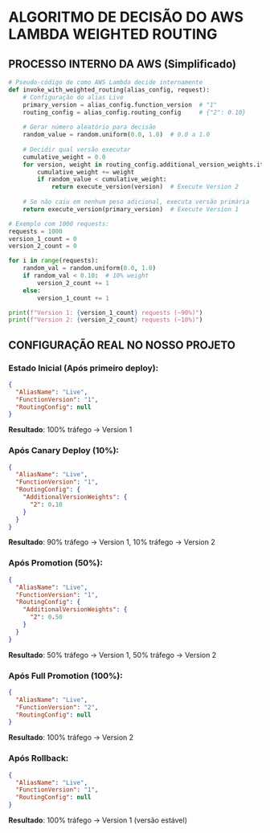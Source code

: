 # ALGORITMO DE DECISÃO DO AWS LAMBDA WEIGHTED ROUTING

## PROCESSO INTERNO DA AWS (Simplificado)

```python
# Pseudo-código de como AWS Lambda decide internamente
def invoke_with_weighted_routing(alias_config, request):
    # Configuração do alias Live
    primary_version = alias_config.function_version  # "1"
    routing_config = alias_config.routing_config     # {"2": 0.10}
    
    # Gerar número aleatório para decisão
    random_value = random.uniform(0.0, 1.0)  # 0.0 a 1.0
    
    # Decidir qual versão executar
    cumulative_weight = 0.0
    for version, weight in routing_config.additional_version_weights.items():
        cumulative_weight += weight
        if random_value < cumulative_weight:
            return execute_version(version)  # Execute Version 2
    
    # Se não caiu em nenhum peso adicional, executa versão primária
    return execute_version(primary_version)  # Execute Version 1

# Exemplo com 1000 requests:
requests = 1000
version_1_count = 0
version_2_count = 0

for i in range(requests):
    random_val = random.uniform(0.0, 1.0)
    if random_val < 0.10:  # 10% weight
        version_2_count += 1
    else:
        version_1_count += 1

print(f"Version 1: {version_1_count} requests (~90%)")
print(f"Version 2: {version_2_count} requests (~10%)")
```

## CONFIGURAÇÃO REAL NO NOSSO PROJETO

### Estado Inicial (Após primeiro deploy):
```json
{
  "AliasName": "Live",
  "FunctionVersion": "1",
  "RoutingConfig": null
}
```
**Resultado**: 100% tráfego → Version 1

### Após Canary Deploy (10%):
```json
{
  "AliasName": "Live", 
  "FunctionVersion": "1",
  "RoutingConfig": {
    "AdditionalVersionWeights": {
      "2": 0.10
    }
  }
}
```
**Resultado**: 90% tráfego → Version 1, 10% tráfego → Version 2

### Após Promotion (50%):
```json
{
  "AliasName": "Live",
  "FunctionVersion": "1", 
  "RoutingConfig": {
    "AdditionalVersionWeights": {
      "2": 0.50
    }
  }
}
```
**Resultado**: 50% tráfego → Version 1, 50% tráfego → Version 2

### Após Full Promotion (100%):
```json
{
  "AliasName": "Live",
  "FunctionVersion": "2",
  "RoutingConfig": null
}
```
**Resultado**: 100% tráfego → Version 2

### Após Rollback:
```json
{
  "AliasName": "Live",
  "FunctionVersion": "1", 
  "RoutingConfig": null
}
```
**Resultado**: 100% tráfego → Version 1 (versão estável)